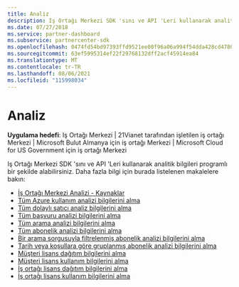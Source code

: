 ```yaml
---
title: Analiz
description: Iş Ortağı Merkezi SDK 'sını ve API 'Leri kullanarak analitik bilgileri programlı bir şekilde alabilirsiniz. Daha fazla bilgi için burada listelenen makalelere bakın.
ms.date: 07/27/2018
ms.service: partner-dashboard
ms.subservice: partnercenter-sdk
ms.openlocfilehash: 0474fd54bd97393ffd9521ee00f96a06a994f54dda428cd4780a64fe1ef19f52
ms.sourcegitcommit: 63ef5995314ef22f29768132dff2acf45914ea84
ms.translationtype: MT
ms.contentlocale: tr-TR
ms.lasthandoff: 08/06/2021
ms.locfileid: "115998034"
---
```

# <a name="analytics"></a>Analiz

**Uygulama hedefi**: Iş Ortağı Merkezi | 21Vianet tarafından işletilen iş ortağı Merkezi | Microsoft Bulut Almanya için iş ortağı Merkezi | Microsoft Cloud for US Government için iş ortağı Merkezi

Iş Ortağı Merkezi SDK 'sını ve API 'Leri kullanarak analitik bilgileri programlı bir şekilde alabilirsiniz. Daha fazla bilgi için burada listelenen makalelere bakın:

- [İş Ortağı Merkezi Analizi - Kaynaklar](partner-center-analytics-resources.md)
- [Tüm Azure kullanım analizi bilgilerini alma](get-all-azure-usage-analytics.md)
- [Tüm dolaylı satıcı analiz bilgilerini alma](get-all-indirect-resellers-analytics.md)
- [Tüm başvuru analizi bilgilerini alma](get-all-referrals-analytics.md)
- [Tüm arama analizi bilgilerini alma](get-all-search-analytics.md)
- [Tüm abonelik analizi bilgilerini alma](get-all-subscription-analytics.md)
- [Bir arama sorgusuyla filtrelenmiş abonelik analizi bilgilerini alma](get-subscription-analytics-by-search-query.md)
- [Tarih veya koşullara göre gruplanmış abonelik analizi bilgilerini alma](get-subscription-analytics-grouped-by-dates-or-terms.md)
- [Müşteri lisans dağıtım bilgilerini alma](get-customer-licenses-deployment-information.md)
- [Müşteri lisans kullanım bilgilerini alma](get-customer-licenses-usage-information.md)
- [İş ortağı lisans dağıtım bilgilerini alma](get-partner-licenses-deployment-information.md)
- [İş ortağı lisans kullanım bilgilerini alma](get-partner-licenses-usage-information.md)
